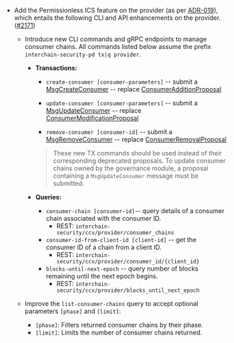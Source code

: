 - Add the  Permissionless ICS feature on the provider (as per 
  [ADR-019](https://cosmos.github.io/interchain-security/adrs/adr-019-permissionless-ics)),
  which entails the following CLI and API enhancements on the provider.
  ([\#2171](https://github.com/cosmos/interchain-security/pull/2171))

  - Introduce new CLI commands and gRPC endpoints to manage consumer chains. All commands listed below assume the prefix `interchain-security-pd tx|q provider`.

    - **Transactions:**
      - `create-consumer [consumer-parameters]`
        -- submit a [MsgCreateConsumer](https://github.com/cosmos/interchain-security/blob/a17a3851b5eb3cec515b711dceae0afe9c14c3f0/proto/interchain_security/ccv/provider/v1/tx.proto#L360)
        -- replace [ConsumerAdditionProposal](https://github.com/cosmos/interchain-security/blob/a17a3851b5eb3cec515b711dceae0afe9c14c3f0/proto/interchain_security/ccv/provider/v1/provider.proto#L31)

      - `update-consumer [consumer-parameters]`
        -- submit a [MsgUpdateConsumer](https://github.com/cosmos/interchain-security/blob/a17a3851b5eb3cec515b711dceae0afe9c14c3f0/proto/interchain_security/ccv/provider/v1/tx.proto#L382)
        -- replace [ConsumerModificationProposal](https://github.com/cosmos/interchain-security/blob/a17a3851b5eb3cec515b711dceae0afe9c14c3f0/proto/interchain_security/ccv/provider/v1/provider.proto#L140)

      - `remove-consumer [consumer-id]`
        -- submit a [MsgRemoveConsumer](https://github.com/cosmos/interchain-security/blob/a17a3851b5eb3cec515b711dceae0afe9c14c3f0/proto/interchain_security/ccv/provider/v1/tx.proto#L226)
        -- replace [ConsumerRemovalProposal](https://github.com/cosmos/interchain-security/blob/a17a3851b5eb3cec515b711dceae0afe9c14c3f0/proto/interchain_security/ccv/provider/v1/provider.proto#L122)

      > These new TX commands should be used instead of their corresponding deprecated proposals. To update consumer chains owned by the  governance module, a proposal containing a `MsgUpdateConsumer` message must be submitted.

    - **Queries:**
      - `consumer-chain [consumer-id]`-- query details of a consumer chain associated with the consumer ID.
        - REST: `interchain-security/ccv/provider/consumer_chains`
      - `consumer-id-from-client-id [client-id]` -- get the consumer ID of a chain from a client ID.
        - REST: `interchain-security/ccv/provider/consumer_id/{client_id}`
      - `blocks-until-next-epoch` -- query number of blocks remaining until the next epoch begins.
        - REST: `interchain-security/ccv/provider/blocks_until_next_epoch`

  - Improve the `list-consumer-chains` query to accept optional parameters `[phase]` and `[limit]`:
    - `[phase]`: Filters returned consumer chains by their phase.
    - `[limit]`: Limits the number of consumer chains returned.